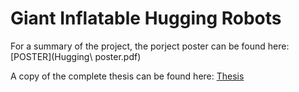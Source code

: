 # Giant Inflatable Hugging Robots

For a summary of the project, the porject poster can be found here: [POSTER](Hugging\ poster.pdf)

A copy of the complete thesis can be found here:
[Thesis](Thesis.pdf)

